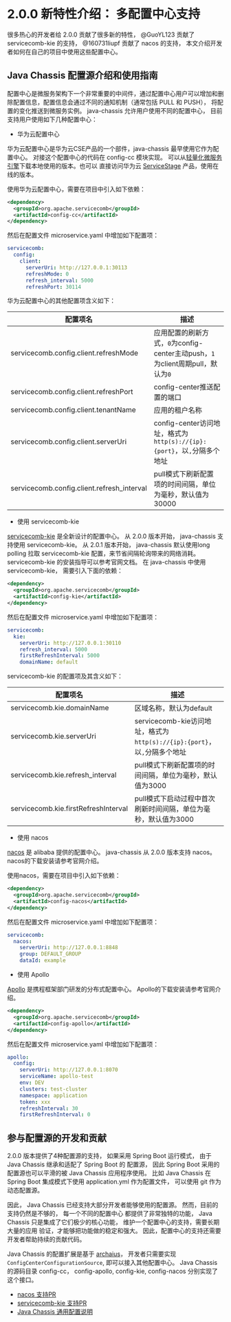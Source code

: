 # 2.0.0 新特性介绍： 多配置中心支持

很多热心的开发者给 2.0.0 贡献了很多新的特性， @GuoYL123 贡献了 servicecomb-kie 的支持， @160731liupf 贡献了 nacos
的支持， 本文介绍开发者如何在自己的项目中使用这些配置中心。

## Java Chassis 配置源介绍和使用指南

配置中心是微服务架构下一个非常重要的中间件，通过配置中心用户可以增加和删除配置信息，配置信息会通过不同的通知机制（通常包括
PULL 和 PUSH）， 将配置的变化推送到微服务实例。 java-chassis 允许用户使用不同的配置中心， 目前支持用户使用如下几种配置中心：

* 华为云配置中心

华为云配置中心是华为云CSE产品的一个部件，java-chassis 最早使用它作为配置中心。 对接这个配置中心的代码在 config-cc 模块实现。
可以从[轻量化微服务引擎](https://cse-bucket.obs.myhwclouds.com/LocalCSE/Local-CSE-1.0.3.zip)下载本地使用的版本。也可以
直接访问华为云 [ServiceStage](https://console.huaweicloud.com/servicestage) 产品，使用在线的版本。

使用华为云配置中心，需要在项目中引入如下依赖：

```xml
<dependency>
  <groupId>org.apache.servicecomb</groupId>
  <artifactId>config-cc</artifactId>
</dependency>
```

然后在配置文件 microservice.yaml 中增加如下配置项：

```yaml
servicecomb:
  config:
    client:
      serverUri: http://127.0.0.1:30113
      refreshMode: 0
      refresh_interval: 5000
      refreshPort: 30114
```

华为云配置中心的其他配置项含义如下：

|配置项名|描述|
|---|---|
|servicecomb.config.client.refreshMode|应用配置的刷新方式，`0`为config-center主动push，`1`为client周期pull，默认为`0`|
|servicecomb.config.client.refreshPort|config-center推送配置的端口|
|servicecomb.config.client.tenantName|应用的租户名称|
|servicecomb.config.client.serverUri|config-center访问地址，格式为`http(s)://{ip}:{port}`，以`,`分隔多个地址|
|servicecomb.config.client.refresh_interval|pull模式下刷新配置项的时间间隔，单位为毫秒，默认值为30000|

* 使用 servicecomb-kie

[servicecomb-kie](https://github.com/apache/servicecomb-kie) 是全新设计的配置中心。 
从 2.0.0 版本开始， java-chassis 支持使用 servicecomb-kie。 
从 2.0.1 版本开始， java-chassis 默认使用long polling 拉取 servicecomb-kie 配置，来节省间隔轮询带来的网络消耗。 
servicecomb-kie 的安装指导可以参考官网文档。 在 java-chassis 中使用 servicecomb-kie， 需要引入下面的依赖：

```xml
<dependency>
  <groupId>org.apache.servicecomb</groupId>
  <artifactId>config-kie</artifactId>
</dependency>
```

然后在配置文件 microservice.yaml 中增加如下配置项：

```yaml
servicecomb:
  kie:
    serverUri: http://127.0.0.1:30110
    refresh_interval: 5000
    firstRefreshInterval: 5000
    domainName: default
```

servicecomb-kie 的配置项及其含义如下：

|配置项名|描述|
|---|---|
|servicecomb.kie.domainName| 区域名称，默认为default |
|servicecomb.kie.serverUri|servicecomb-kie访问地址，格式为`http(s)://{ip}:{port}`，以`,`分隔多个地址|
|servicecomb.kie.refresh_interval|pull模式下刷新配置项的时间间隔，单位为毫秒，默认值为3000|
|servicecomb.kie.firstRefreshInterval|pull模式下启动过程中首次刷新时间间隔，单位为毫秒，默认值为3000|

* 使用 nacos

[nacos](https://github.com/alibaba/nacos) 是 alibaba 提供的配置中心。 java-chassis 从 2.0.0 版本支持 nacos。 
nacos的下载安装请参考官网介绍。 

使用nacos，需要在项目中引入如下依赖：

```xml
<dependency>
  <groupId>org.apache.servicecomb</groupId>
  <artifactId>config-nacos</artifactId>
</dependency>
```

然后在配置文件 microservice.yaml 中增加如下配置项：

```yaml
servicecomb:
  nacos:
    serverUri: http://127.0.0.1:8848
    group: DEFAULT_GROUP
    dataId: example
```

* 使用 Apollo

[Apollo](https://github.com/ctripcorp/apollo) 是携程框架部门研发的分布式配置中心。 Apollo的下载安装请参考官网介绍。 

```xml
<dependency>
  <groupId>org.apache.servicecomb</groupId>
  <artifactId>config-apollo</artifactId>
</dependency>
```

然后在配置文件 microservice.yaml 中增加如下配置项：

```yaml
apollo:
  config:
    serverUri: http://127.0.0.1:8070
    serviceName: apollo-test
    env: DEV
    clusters: test-cluster
    namespace: application
    token: xxx
    refreshInterval: 30
    firstRefreshInterval: 0
```

## 参与配置源的开发和贡献

2.0.0 版本提供了4种配置源的支持， 如果采用 Spring Boot 运行模式， 由于 Java Chassis 继承和适配了 Spring Boot 的
配置源，  因此 Spring Boot 采用的配置源也可以平滑的被 Java Chassis 应用程序使用。 比如 Java Chassis 在 Spring Boot
集成模式下使用 application.yml 作为配置文件， 可以使用 git 作为动态配置源。 

因此， Java Chassis 已经支持大部分开发者能够使用的配置源。 然而，目前的支持仍然是不够的， 每一个不同的配置中心
都提供了非常独特的功能， Java Chassis 只是集成了它们极少的核心功能， 维护一个配置中心的支持，需要长期大量的应用
验证，才能够把功能做的稳定和强大。 因此，配置中心的支持还需要开发者帮助持续的贡献代码。

Java Chassis 的配置扩展是基于 [archaius](https://github.com/Netflix/archaius)， 开发者只需要实现 `ConfigCenterConfigurationSource`,
即可以接入其他配置中心。 Java Chassis 的源码目录 config-cc， config-apollo, config-kie, config-nacos 分别实现了
这个接口。 

* [nacos 支持PR](https://github.com/apache/servicecomb-java-chassis/pull/1405)
* [servicecomb-kie 支持PR](https://github.com/apache/servicecomb-java-chassis/pull/1518)
* [Java Chassis 通用配置说明](http://localhost:8000/config/general-config/)
